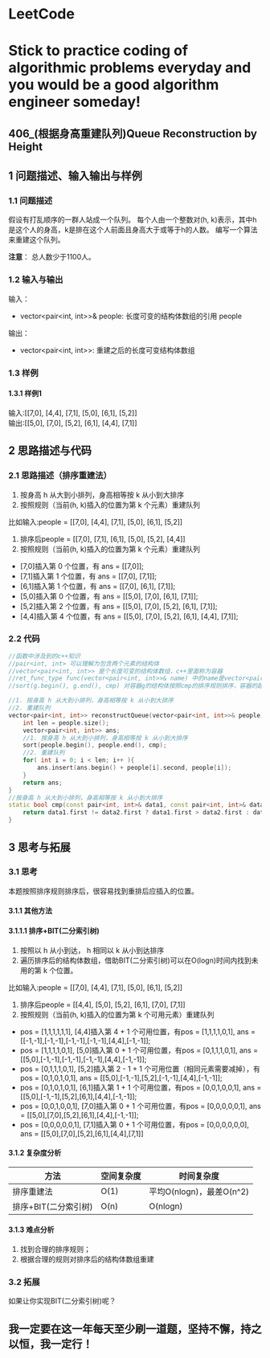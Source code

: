 # LeetCode
# Stick to practice coding of algorithmic problems everyday and you would be a good algorithm engineer someday!
## 406_(根据身高重建队列)Queue Reconstruction by Height
## 1 问题描述、输入输出与样例
### 1.1 问题描述
假设有打乱顺序的一群人站成一个队列。 每个人由一个整数对(h, k)表示，其中h是这个人的身高，k是排在这个人前面且身高大于或等于h的人数。 编写一个算法来重建这个队列。

__注意__：
总人数少于1100人。
### 1.2 输入与输出
输入：
* vector<pair<int, int>>& people: 长度可变的结构体数组的引用 people

输出：
* vector<pair<int, int>>: 重建之后的长度可变结构体数组
### 1.3 样例
#### 1.3.1 样例1
输入:[[7,0], [4,4], [7,1], [5,0], [6,1], [5,2]]<br>
输出:[[5,0], [7,0], [5,2], [6,1], [4,4], [7,1]]

## 2 思路描述与代码	
### 2.1 思路描述（排序重建法）
1. 按身高 h 从大到小排列，身高相等按 k 从小到大排序
2. 按照规则（当前(h, k)插入的位置为第 k 个元素）重建队列


比如输入:people = [[7,0], [4,4], [7,1], [5,0], [6,1], [5,2]]
1. 排序后people = [[7,0], [7,1], [6,1], [5,0], [5,2], [4,4]]
2. 按照规则（当前(h, k)插入的位置为第 k 个元素）重建队列
* [7,0]插入第 0 个位置，有 ans = [[7,0]];
* [7,1]插入第 1 个位置，有 ans = [[7,0], [7,1]];
* [6,1]插入第 1 个位置，有 ans = [[7,0], [6,1], [7,1]];
* [5,0]插入第 0 个位置，有 ans = [[5,0], [7,0], [6,1], [7,1]];
* [5,2]插入第 2 个位置，有 ans = [[5,0], [7,0], [5,2], [6,1], [7,1]];
* [4,4]插入第 4 个位置，有 ans = [[5,0], [7,0], [5,2], [6,1], [4,4], [7,1]];

### 2.2 代码
```cpp
//函数中涉及到的c++知识
//pair<int, int> 可以理解为包含两个元素的结构体
//vector<pair<int, int>> 是个长度可变的结构体数组，c++里面称为容器
//ret_func_type func(vector<pair<int, int>>& name) 中的name是vector<pair<int, int>>容器的引用，可以理解为传入一个指针
//sort(g.begin(), g.end(), cmp) 对容器g的结构体按照cmp的排序规则排序，容器的起始数据的指针是 g.begin(),容器的末尾数据的指针是g.end()

//1. 按身高 h 从大到小排列，身高相等按 k 从小到大排序
//2. 重建队列
vector<pair<int, int>> reconstructQueue(vector<pair<int, int>>& people) {
    int len = people.size();
    vector<pair<int, int>> ans;
    //1. 按身高 h 从大到小排列，身高相等按 k 从小到大排序
    sort(people.begin(), people.end(), cmp);
    //2. 重建队列
    for( int i = 0; i < len; i++ ){
        ans.insert(ans.begin() + people[i].second, people[i]);
    }
    return ans;
}
//按身高 h 从大到小排列，身高相等按 k 从小到大排序
static bool cmp(const pair<int, int>& data1, const pair<int, int>& data2){
    return data1.first != data2.first ? data1.first > data2.first : data1.second < data2.second;
}
```
## 3 思考与拓展
### 3.1 思考
本题按照排序规则排序后，很容易找到重排后应插入的位置。
#### 3.1.1 其他方法
#### 3.1.1.1 排序+BIT(二分索引树)
1. 按照以 h 从小到达， h 相同以 k 从小到达排序
2. 遍历排序后的结构体数组，借助BIT(二分索引树)可以在O(logn)时间内找到未用的第 k 个位置。

比如输入:people = [[7,0], [4,4], [7,1], [5,0], [6,1], [5,2]]
1. 排序后people = [[4,4], [5,0], [5,2], [6,1], [7,0], [7,1]]
2. 按照规则（当前(h, k)插入的位置为第 k 个可用元素）重建队列
* pos = [1,1,1,1,1,1], [4,4]插入第 4 + 1 个可用位置，有pos = [1,1,1,1,0,1], ans = [[-1,-1],[-1,-1],[-1,-1],[-1,-1],[4,4],[-1,-1]];
* pos = [1,1,1,1,0,1], [5,0]插入第 0 + 1 个可用位置，有pos = [0,1,1,1,0,1], ans = [[5,0],[-1,-1],[-1,-1],[-1,-1],[4,4],[-1,-1]];
* pos = [0,1,1,1,0,1], [5,2]插入第 2 - 1 + 1 个可用位置（相同元素需要减掉），有pos = [0,1,0,1,0,1], ans = [[5,0],[-1,-1],[5,2],[-1,-1],[4,4],[-1,-1]];
* pos = [0,1,0,1,0,1], [6,1]插入第 1 + 1 个可用位置，有pos = [0,0,1,0,0,1], ans = [[5,0],[-1,-1],[5,2],[6,1],[4,4],[-1,-1]];
* pos = [0,0,1,0,0,1], [7,0]插入第 0 + 1 个可用位置，有pos = [0,0,0,0,0,1], ans = [[5,0],[7,0],[5,2],[6,1],[4,4],[-1,-1]];
* pos = [0,0,0,0,0,1], [7,1]插入第 0 + 1 个可用位置，有pos = [0,0,0,0,0,0], ans = [[5,0],[7,0],[5,2],[6,1],[4,4],[7,1]]


#### 3.1.2 复杂度分析
方法|空间复杂度|时间复杂度
--- | --- | ---
排序重建法|O(1)|平均O(nlogn)，最差O(n^2)
排序+BIT(二分索引树)|O(n)|O(nlogn)
#### 3.1.3 难点分析
1. 找到合理的排序规则；
2. 根据合理的规则对排序后的结构体数组重建

### 3.2 拓展
如果让你实现BIT(二分索引树)呢？

	  
## 我一定要在这一年每天至少刷一道题，坚持不懈，持之以恒，我一定行！

